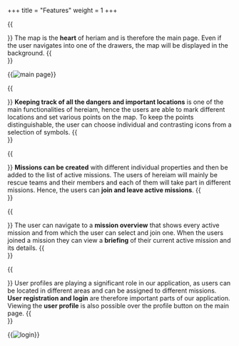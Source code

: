 +++
title = "Features"
weight = 1
+++

{{<section title="Map" >}}
The map is the **heart** of heriam and is therefore the main page. Even if the user navigates into one of the drawers, the map will be displayed in the background. 
{{</section>}}

{{<image src="MainScreenshot.jpg" alt="main page" >}}

{{<section title="Markers" >}}
**Keeping track of all the dangers and important locations** is one of the main functionalities of hereiam, hence the users are able to mark different locations and set various points on the map. To keep the points distinguishable, the user can choose individual and contrasting icons from a selection of symbols.
{{</section>}}

{{<section title="Missions" >}}
**Missions can be created** with different individual properties and then be added to the list of active missions.
The users of hereiam will mainly be rescue teams and their members and each of them will take part in different missions. Hence, the users can **join and leave active missions**.
{{</section>}}

{{<section title="Mission Overview" >}}
The user can navigate to a **mission overview** that shows every active mission and from which the user can select and join one. When the users joined a mission they can view a **briefing** of their current active mission and  its details. 
{{</section>}}

{{<section title="Users" >}}
User profiles are playing a significant role in our application, as users can be located in different areas and can be assigned to different missions. **User registration and login** are therefore important parts of our application.
Viewing the **user profile** is also possible over the profile button on the main page.
{{</section>}}

{{<image src="LoginScreenshot.jpg" alt="login" >}}

